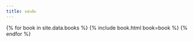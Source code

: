 ```yaml
---
title: หนังสือ
---
```

{% for book in site.data.books %}
  {% include book.html book=book %}
{% endfor %}
